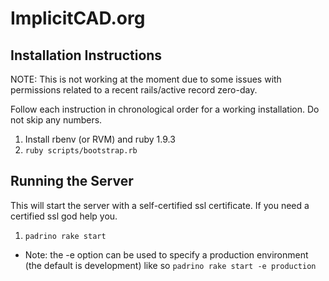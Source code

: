 ImplicitCAD.org
================


Installation Instructions
--------------------------

NOTE: This is not working at the moment due to some issues with permissions related to a recent rails/active record zero-day.

Follow each instruction in chronological order for a working installation. Do not skip any numbers.

1. Install rbenv (or RVM) and ruby 1.9.3
2. `ruby scripts/bootstrap.rb`


Running the Server
-------------------

This will start the server with a self-certified ssl certificate. If you need a certified ssl god help you.

1. `padrino rake start`
  * Note: the -e option can be used to specify a production environment (the default is development) like so `padrino rake start -e production`


